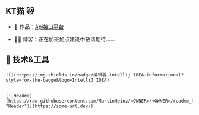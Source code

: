 ## KT猫 🐱


- 🏡 作品：<a href="https://github.com/liyupi/code-nav" target="_blank">Api接口平台</a>

- 👨‍💻 博客：正在加班加点建设中敬请期待......

## 🔧 技术&工具


    ![](https://img.shields.io/badge/编辑器-intellij IDEA-informational?style=for-the-badge&logo=IntelliJ IDEA)
    
    
    [![Header](https://raw.githubusercontent.com/MartinHeinz/<OWNER>/<OWNER>/readme_header.png "Header")](https://some-url.dev/)
                                                                              
